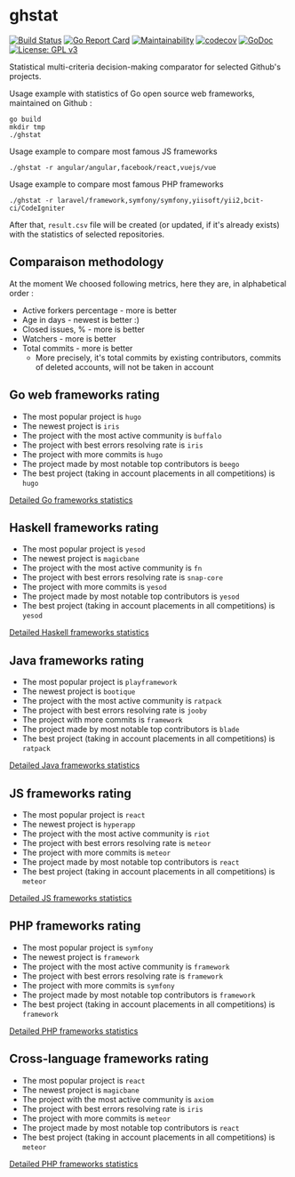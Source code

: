 # ghstat

[![Build Status](https://travis-ci.org/fedir/ghstat.svg?branch=master)](https://travis-ci.org/fedir/ghstat)
[![Go Report Card](https://goreportcard.com/badge/github.com/fedir/ghstat)](https://goreportcard.com/report/github.com/fedir/ghstat)
[![Maintainability](https://api.codeclimate.com/v1/badges/572b4413f5c5ebf49e36/maintainability)](https://codeclimate.com/github/fedir/go-github-statistics/maintainability)
[![codecov](https://codecov.io/gh/fedir/ghstat/branch/master/graph/badge.svg)](https://codecov.io/gh/fedir/ghstat)
[![GoDoc](https://godoc.org/github.com/fedir/ghstat?status.svg)](https://godoc.org/github.com/fedir/ghstat)
[![License: GPL v3](https://img.shields.io/badge/License-GPL%20v3-blue.svg)](https://www.gnu.org/licenses/gpl-3.0)

Statistical multi-criteria decision-making comparator for selected Github's projects.

Usage example with statistics of Go open source web frameworks, maintained on Github :

    go build
    mkdir tmp
    ./ghstat

Usage example to compare most famous JS frameworks

    ./ghstat -r angular/angular,facebook/react,vuejs/vue

Usage example to compare most famous PHP frameworks

    ./ghstat -r laravel/framework,symfony/symfony,yiisoft/yii2,bcit-ci/CodeIgniter

After that, `result.csv` file will be created (or updated, if it's already exists) with the statistics of selected repositories.

## Comparaison methodology

At the moment We choosed following metrics, here they are, in alphabetical order :

* Active forkers percentage - more is better
* Age in days - newest is better :)
* Closed issues, % - more is better
* Watchers - more is better
* Total commits - more is better
  * More precisely, it's total commits by existing contributors, commits of deleted accounts, will not be taken in account

## Go web frameworks rating

* The most popular project is `hugo`
* The newest project is `iris`
* The project with the most active community is `buffalo`
* The project with best errors resolving rate is `iris`
* The project with more commits is `hugo`
* The project made by most notable top contributors is `beego`
* The best project (taking in account placements in all competitions) is `hugo`

[Detailed Go frameworks statistics](https://github.com/fedir/ghstat/blob/master/stats/go_frameworks.csv)

## Haskell frameworks rating

* The most popular project is `yesod`
* The newest project is `magicbane`
* The project with the most active community is `fn`
* The project with best errors resolving rate is `snap-core`
* The project with more commits is `yesod`
* The project made by most notable top contributors is `yesod`
* The best project (taking in account placements in all competitions) is `yesod`

[Detailed Haskell frameworks statistics](https://github.com/fedir/ghstat/blob/master/stats/haskell_frameworks.csv)

## Java frameworks rating

* The most popular project is `playframework`
* The newest project is `bootique`
* The project with the most active community is `ratpack`
* The project with best errors resolving rate is `jooby`
* The project with more commits is `framework`
* The project made by most notable top contributors is `blade`
* The best project (taking in account placements in all competitions) is `ratpack`

[Detailed Java frameworks statistics](https://github.com/fedir/ghstat/blob/master/stats/java_frameworks.csv)

## JS frameworks rating

* The most popular project is `react`
* The newest project is `hyperapp`
* The project with the most active community is `riot`
* The project with best errors resolving rate is `meteor`
* The project with more commits is `meteor`
* The project made by most notable top contributors is `react`
* The best project (taking in account placements in all competitions) is `meteor`

[Detailed JS frameworks statistics](https://github.com/fedir/ghstat/blob/master/stats/js_frameworks.csv)

## PHP frameworks rating

* The most popular project is `symfony`
* The newest project is `framework`
* The project with the most active community is `framework`
* The project with best errors resolving rate is `framework`
* The project with more commits is `symfony`
* The project made by most notable top contributors is `framework`
* The best project (taking in account placements in all competitions) is `framework`

[Detailed PHP frameworks statistics](https://github.com/fedir/ghstat/blob/master/stats/php_frameworks.csv)

## Cross-language frameworks rating

* The most popular project is `react`
* The newest project is `magicbane`
* The project with the most active community is `axiom`
* The project with best errors resolving rate is `iris`
* The project with more commits is `meteor`
* The project made by most notable top contributors is `react`
* The best project (taking in account placements in all competitions) is `meteor`

[Detailed PHP frameworks statistics](https://github.com/fedir/ghstat/blob/master/stats/all_frameworks.csv)